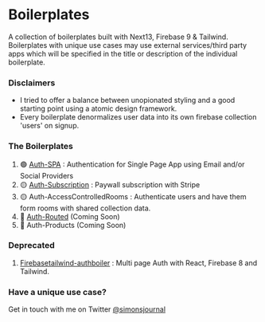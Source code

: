 # Boilerplates

A collection of boilerplates built with Next13, Firebase 9 & Tailwind. Boilerplates with unique use cases may use external services/third party apps which will be specified in the title or description of the individual boilerplate.

### Disclaimers

- I tried to offer a balance between unopionated styling and a good starting point using a atomic design framework.
- Every boilerplate denormalizes user data into its own firebase collection 'users' on signup.

### The Boilerplates

1. 🟢 [Auth-SPA](https://github.com/simoncarriere/Auth-SPA-N13F9) : Authentication for Single Page App using Email and/or Social Providers
2. 🟡 [Auth-Subscription](https://github.com/simoncarriere/Paywall-subscription-N13F9) : Paywall subscription with Stripe
3. 🟡 Auth-AccessControlledRooms : Authenticate users and have them form rooms with shared collection data.
4. 🔴 [Auth-Routed](https://github.com/simoncarriere/Auth-Routed-N13F9) (Coming Soon)
5. 🔴 Auth-Products (Coming Soon)

### Deprecated

1. [Firebasetailwind-authboiler](https://github.com/simoncarriere/firebasetailwind-authboiler) : Multi page Auth with React, Firebase 8 and Tailwind.

### Have a unique use case?

Get in touch with me on Twitter [@simonsjournal](https://twitter.com/simonsjournal)
